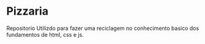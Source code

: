 # Pizzaria
Repositorio Utilizdo para fazer uma reciclagem no conhecimento basico dos fundamentos de html, css e js.
